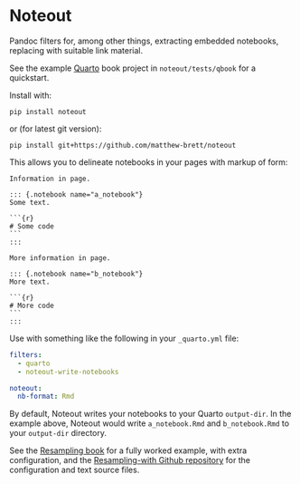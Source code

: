 # Noteout

Pandoc filters for, among other things, extracting embedded notebooks,
replacing with suitable link material.

See the example [Quarto](https://quarto.org) book project in
`noteout/tests/qbook` for a quickstart.

Install with:

```
pip install noteout
```

or (for latest git version):

```
pip install git+https://github.com/matthew-brett/noteout
```

This allows you to delineate notebooks in your pages with markup of form:

~~~
Information in page.

::: {.notebook name="a_notebook"}
Some text.

```{r}
# Some code
```
:::

More information in page.

::: {.notebook name="b_notebook"}
More text.

```{r}
# More code
```
:::
~~~

Use with something like the following in your `_quarto.yml` file:

```yaml
filters:
  - quarto
  - noteout-write-notebooks

noteout:
  nb-format: Rmd
```

By default, Noteout writes your notebooks to your Quarto `output-dir`. In the example above, Noteout would write `a_notebook.Rmd` and `b_notebook.Rmd` to your `output-dir` directory.

See the [Resampling book](https://resampling-stats.github.io/resampling-with)
for a fully worked example, with extra configuration, and the [Resampling-with
Github repository](https://github.com/resampling-stats/resampling-with) for
the configuration and text source files.
